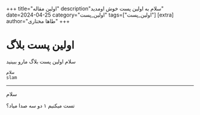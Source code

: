 +++ title="اولین مقاله" description"سلام به اولین پست خوش اومدید" date=2024-04-25 category="اولین_پست" tags=["اولین_پست"] [extra] author="طاها مختاری" +++


# اولین پست بلاگ

سلام
اولین پست بلاگ مارو ببینید

```
سلام
slam
```
- - -
سلام

تست میکنیم ۱ دو سه صدا میاد؟
